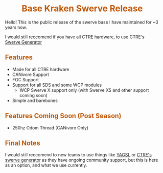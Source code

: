 <div align="center">
<h1><span style="color:#bf5700">Base Kraken Swerve Release</span></h1>
</div>

Hello! This is the public release of the swerve base I have maintained for ~3 years now.

I would still reccomend if you have all CTRE hardware, to use CTRE's [Swerve Generator](https://v6.docs.ctr-electronics.com/en/2024/docs/tuner/tuner-swerve/index.html)

<div align="left">
<h2><span style="color:#bf5700">Features</span></h2>
</div>

- Made for all CTRE hardware
- CANivore Support
- FOC Support
- Support for all SDS and some WCP modules
    - WCP Swerve X support only (with Swerve XS and other support coming soon)
- Simple and barebones

<div align="left">
<h2><span style="color:#bf5700">Features Coming Soon (Post Season) </span></h2>
</div>

- 250hz Odom Thread (CANivore Only)

<div align="left">
<h2><span style="color:#bf5700">Final Notes </span></h2>
</div>

I would still reccomend to new teams to use things like [YAGSL](https://www.chiefdelphi.com/t/yagsl-2025-a-leap-forward-in-swerve-drive-control-and-simulation/476005?u=jimmyy) or [CTRE's swerve generator](https://v6.docs.ctr-electronics.com/en/2024/docs/tuner/tuner-swerve/index.html) as they have ongoing community support, but this is here as an option, and what we use currently.


